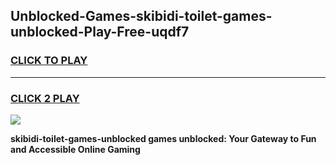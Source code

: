 
## Unblocked-Games-skibidi-toilet-games-unblocked-Play-Free-uqdf7
<h3>
<a href="https://premium76.site?title=skibidi-toilet-games-unblocked&ref=10A">CLICK TO PLAY</a></h3>
<hr>

<h3>
<a href="https://premium76.site?title=skibidi-toilet-games-unblocked&ref=10A">CLICK 2 PLAY</a>
  
</h3>

<a href="https://premium76.site?title=skibidi-toilet-games-unblocked&ref=10A"><img src="https://clearcache.store/games.png"></a>


**skibidi-toilet-games-unblocked games unblocked: Your Gateway to Fun and Accessible Online Gaming**
